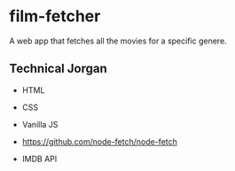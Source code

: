 # film-fetcher
A web app that fetches all the movies for a specific genere.

## Technical Jorgan
- HTML 
- CSS 
- Vanilla JS
- https://github.com/node-fetch/node-fetch

- IMDB API
